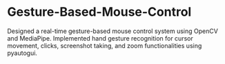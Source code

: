 # Gesture-Based-Mouse-Control
Designed a real-time gesture-based mouse control system using OpenCV and MediaPipe. Implemented hand gesture recognition for cursor movement, clicks, screenshot taking, and zoom functionalities using pyautogui.
